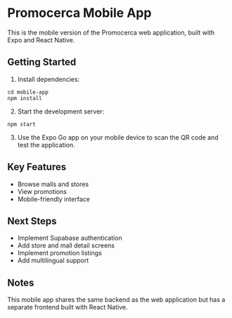
# Promocerca Mobile App

This is the mobile version of the Promocerca web application, built with Expo and React Native.

## Getting Started

1. Install dependencies:
```
cd mobile-app
npm install
```

2. Start the development server:
```
npm start
```

3. Use the Expo Go app on your mobile device to scan the QR code and test the application.

## Key Features

- Browse malls and stores
- View promotions
- Mobile-friendly interface

## Next Steps

- Implement Supabase authentication
- Add store and mall detail screens
- Implement promotion listings
- Add multilingual support

## Notes

This mobile app shares the same backend as the web application but has a separate frontend built with React Native.
